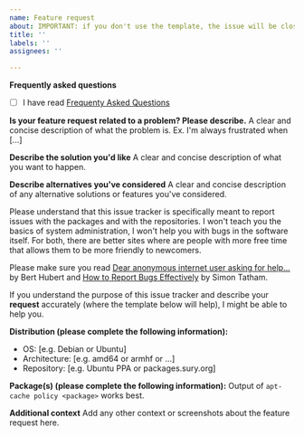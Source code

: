```yaml
---
name: Feature request
about: IMPORTANT: if you don't use the template, the issue will be closed possibly even without a comment
title: ''
labels: ''
assignees: ''

---
```


**Frequently asked questions**

- [ ] I have read [Frequenty Asked Questions](https://github.com/oerdnj/deb.sury.org/wiki/Frequently-Asked-Questions)

**Is your feature request related to a problem? Please describe.**
A clear and concise description of what the problem is. Ex. I'm always frustrated when [...]

**Describe the solution you'd like**
A clear and concise description of what you want to happen.

**Describe alternatives you've considered**
A clear and concise description of any alternative solutions or features you've considered.

Please understand that this issue tracker is specifically meant to report issues with the packages and with the repositories. I won't teach you the basics of system administration, I won't help you with bugs in the software itself. For both, there are better sites where are people with more free time that allows them to be more friendly to newcomers.

Please make sure you read [Dear anonymous internet user asking for help...](https://berthub.eu/articles/posts/anonymous-help/) by Bert Hubert and [How to Report Bugs Effectively](https://www.chiark.greenend.org.uk/~sgtatham/bugs.html) by Simon Tatham.

If you understand the purpose of this issue tracker and describe your **request** accurately (where the template below will help), I might be able to help you.

**Distribution (please complete the following information):**
 - OS: [e.g. Debian or Ubuntu]
 - Architecture: [e.g. amd64 or armhf or ...]
 - Repository: [e.g. Ubuntu PPA or packages.sury.org]

**Package(s) (please complete the following information):**
Output of `apt-cache policy <package>` works best.

**Additional context**
Add any other context or screenshots about the feature request here.
